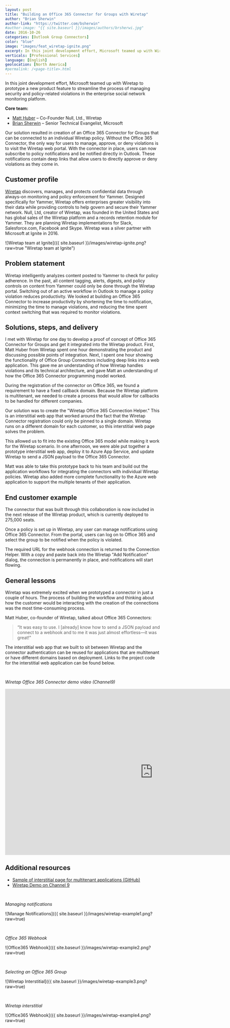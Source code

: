 ```yaml
---
layout: post
title: "Building an Office 365 Connector for Groups with Wiretap"
author: "Brian Sherwin"
author-link: "https://twitter.com/bsherwin"
#author-image: "{{ site.baseurl }}/images/authors/brsherwi.jpg"
date: 2016-10-26
categories: [Outlook Group Connectors]
color: "blue"
image: "images/feat_wiretap-ignite.png"
excerpt: In this joint development effort, Microsoft teamed up with Wiretap to prototype a new product feature to streamline the management of security and policy-related violations in the enterprise social network monitoring platform. This article describes the development process and the outcome.
verticals: [Professional Services]
language: [English]
geolocation: [North America]
#permalink: /<page-title>.html
---
```



In this joint development effort, Microsoft teamed up with Wiretap to prototype a new product feature to streamline the process of managing security and policy-related violations in the enterprise social network monitoring platform. 

**Core team:**

- [Matt Huber](https://twitter.com/huber84) – Co-Founder Null, Ltd., Wiretap
- [Brian Sherwin](https://twitter.com/bsherwin) – Senior Technical Evangelist, Microsoft

Our solution resulted in creation of an Office 365 Connector for Groups that can be connected to an individual Wiretap policy. Without the Office 365 Connector, the only way for users to manage, approve, or deny violations is to visit the Wiretap web portal. With the connector in place, users can now subscribe to policy notifications and be notified directly in Outlook. These notifications contain deep links that allow users to directly approve or deny violations as they come in.

## Customer profile ##

[Wiretap](https://wiretap.com/) discovers, manages, and protects confidential data through always-on monitoring and policy enforcement for Yammer. Designed specifically for Yammer, Wiretap offers enterprises greater visibility into their data while providing controls to help govern and secure their Yammer network. ​Null, Ltd, creator of Wiretap, was founded in the United States and has global sales of the Wiretap platform and a records retention module for Yammer. They are planning Wiretap implementations for Slack, Salesforce.com, Facebook and Skype. Wiretap was a silver partner with Microsoft at Ignite in 2016.

![Wiretap team at Ignite]({{ site.baseurl }}/images/wiretap-ignite.png?raw=true "Wiretap team at Ignite")

## Problem statement ##

Wiretap intelligently analyzes content posted to Yammer to check for policy adherence. In the past, all content tagging, alerts, digests, and policy controls on content from Yammer could only be done through the Wiretap portal. Switching out of an active workflow in Outlook to manage a policy violation reduces productivity. We looked at building an Office 365 Connector to increase productivity by shortening the time to notification, minimizing the time to manage violations, and reducing the time spent context switching that was required to monitor violations.

## Solutions, steps, and delivery ##

I met with Wiretap for one day to develop a proof of concept of Office 365 Connector for Groups and get it integrated into the Wiretap product. First, Matt Huber from Wiretap spent one hour demonstrating the product and discussing possible points of integration. Next, I spent one hour showing the functionality of Office Group Connectors including deep links into a web application. This gave me an understanding of how Wiretap handles violations and its technical architecture, and gave Matt an understanding of how the Office 365 Connector programming model worked.

During the registration of the connector on Office 365, we found a requirement to have a fixed callback domain. Because the Wiretap platform is multitenant, we needed to create a process that would allow for callbacks to be handled for different companies. 

Our solution was to create the "Wiretap Office 365 Connection Helper." This is an interstitial web app that worked around the fact that the Wiretap Connector registration could only be pinned to a single domain. Wiretap runs on a different domain for each customer, so this interstitial web page solves the problem.

This allowed us to fit into the existing Office 365 model while making it work for the Wiretap scenario. In one afternoon, we were able put together a prototype interstitial web app, deploy it to Azure App Service, and update Wiretap to send a JSON payload to the Office 365 Connector.

Matt was able to take this prototype back to his team and build out the application workflows for integrating the connectors with individual Wiretap policies. Wiretap also added more complete functionality to the Azure web application to support the multiple tenants of their application.

## End customer example ##

The connector that was built through this collaboration is now included in the next release of the Wiretap product, which is currently deployed to 275,000 seats.

Once a policy is set up in Wiretap, any user can manage notifications using Office 365 Connector. From the portal, users can log on to Office 365 and select the group to be notified when the policy is violated.

The required URL for the webhook connection is returned to the Connection Helper. With a copy and paste back into the Wiretap "Add Notification" dialog, the connection is permanently in place, and notifications will start flowing. 

## General lessons ##

Wiretap was extremely excited when we prototyped a connector in just a couple of hours. The process of building the workflow and thinking about how the customer would be interacting with the creation of the connections was the most time-consuming process. 

Matt Huber, co-founder of Wiretap, talked about Office 365 Connectors: 

>“It was easy to use. I [already] know how to send a JSON payload and connect to a webhook and to me it was just almost effortless—it was great!"

The interstitial web app that we built to sit between Wiretap and the connector authentication can be reused for applications that are multitenant or have different domains based on deployment. Links to the project code for the interstitial web application can be found below.

<br/>

*Wiretap Office 365 Connector demo video (Channel9)*

<iframe src="https://channel9.msdn.com/Blogs/raw-tech/Wiretap-Demo/player" width="960" height="540" allowFullScreen frameBorder="0"></iframe>


## Additional resources ##

- [Sample of interstitial page for multitenant applications (GitHub)](https://github.com/bsherwin/Wiretap-ogc)
- [Wiretap Demo on Channel 9](https://channel9.msdn.com/Blogs/raw-tech/Wiretap-Demo)

<br/>

*Managing notifications*

![Manage Notifications]({{ site.baseurl }}/images/wiretap-example1.png?raw=true)

<br/>

*Office 365 Webhook*

![Office365 Webhook]({{ site.baseurl }}/images/wiretap-example2.png?raw=true)

<br/>

*Selecting an Office 365 Group*

![Wiretap Interstitial]({{ site.baseurl }}/images/wiretap-example3.png?raw=true)

<br/>

*Wiretap interstitial*

![Office365 Webhook]({{ site.baseurl }}/images/wiretap-example4.png?raw=true)





